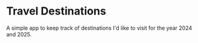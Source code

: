 # Travel Destinations

A simple app to keep track of destinations I'd like to visit for the year 2024 and 2025.

